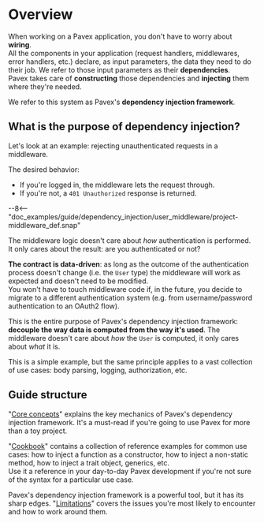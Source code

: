 # Overview

When working on a Pavex application, you don't have to worry about **wiring**.  
All the components in your application (request handlers, middlewares, error handlers, etc.) declare,
as input parameters, the data they need to do their job.
We refer to those input parameters as their **dependencies**.  
Pavex takes care of **constructing** those dependencies and **injecting** them where they're needed.

We refer to this system as Pavex's **dependency injection framework**.

## What is the purpose of dependency injection?

Let's look at an example: rejecting unauthenticated requests in a middleware.  

The desired behavior:

- If you're logged in, the middleware lets the request through.  
- If you're not, a `401 Unauthorized` response is returned.

--8<-- "doc_examples/guide/dependency_injection/user_middleware/project-middleware_def.snap"

The middleware logic doesn't care about _how_ authentication is performed. It only cares about
the result: are you authenticated or not?

**The contract is data-driven**: as long as the outcome of the authentication process doesn't change
(i.e. the `User` type) the middleware will work as expected and doesn't need to be modified.  
You won't have to touch middleware code if, in the future,
you decide to migrate to a different authentication system
(e.g. from username/password authentication to an OAuth2 flow).

This is the entire purpose of Pavex's dependency injection framework: **decouple the way data is computed
from the way it's used**.
The middleware doesn't care about _how_ the `User` is computed, it only cares about _what_ it is.

This is a simple example, but the same principle applies to a vast collection of use cases:
body parsing, logging, authorization, etc.

## Guide structure

"[Core concepts](core_concepts.md)" explains the key mechanics of Pavex's dependency injection framework.
It's a must-read if you're going to use Pavex for more than a toy project.

"[Cookbook](cookbook.md)" contains a collection of reference examples for common use cases: how to 
inject a function as a constructor, how to inject a non-static method, how to inject a trait object, generics, etc.  
Use it a reference in your day-to-day Pavex development if you're not sure of the syntax for a particular use case.

Pavex's dependency injection framework is a powerful tool, but it has its sharp edges.
"[Limitations](limitations.md)" covers the issues you're most likely to encounter and how to work around them.
